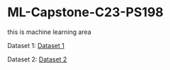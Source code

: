 # ML-Capstone-C23-PS198
this is machine learning area

Dataset 1: [Dataset 1](https://bit.ly/modelMLNutriScan)

Dataset 2: [Dataset 2](https://drive.google.com/drive/folders/1mjqsSZKQhQeZgXgDhbCt92iNIveOVpca?usp=sharing)
